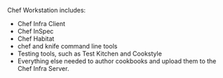<p>Chef Workstation includes:</p>

<ul>
  <li>Chef Infra Client</li>
  <li>Chef InSpec</li>
  <li>Chef Habitat</li>
  <li>chef and knife command line tools</li>
  <li>Testing tools, such as Test Kitchen and Cookstyle</li>
  <li>Everything else needed to author cookbooks and upload them to the Chef Infra Server.</li>
</ul>

